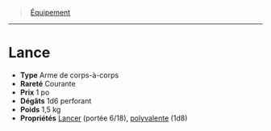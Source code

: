 ﻿---
!EquipmentItem
Type: Arme de corps-à-corps
Price: 1 po
Weight: 1,5 kg
Rarity: Courante
Damages: 1d6 perforant
Properties: '[Lancer](hd_weapons_lancer.md) (portée 6/18), [polyvalente](hd_weapons_polyvalente.md) (1d8)'
Id: equipment_hd.md#lance
ParentLink: equipment_hd.md#Équipement
Name: Lance
ParentName: Équipement
NameLevel: 1
Attributes:
  Name: Lance
  Markdown: >+
    # <!--Name-->Lance<!--/Name-->


    - **Type** <!--Type-->Arme de corps-à-corps<!--/Type-->

    - **Rareté** <!--Rarity-->Courante<!--/Rarity-->

    - **Prix** <!--Price-->1 po<!--/Price-->

    - **Dégâts** <!--Damages-->1d6 perforant<!--/Damages-->

    - **Poids** <!--Weight-->1,5 kg<!--/Weight-->

    - **Propriétés** <!--Properties-->[Lancer](hd_weapons_lancer.md) (portée 6/18), [polyvalente](hd_weapons_polyvalente.md) (1d8)<!--/Properties-->

  Type: Arme de corps-à-corps
  Rarity: Courante
  Price: 1 po
  Damages: 1d6 perforant
  Weight: 1,5 kg
  Properties: '[Lancer](hd_weapons_lancer.md) (portée 6/18), [polyvalente](hd_weapons_polyvalente.md) (1d8)'
AttributesDictionary: >+
  Name: Lance

  Markdown: >+

    # <!--Name-->Lance<!--/Name-->





    - **Type** <!--Type-->Arme de corps-à-corps<!--/Type-->



    - **Rareté** <!--Rarity-->Courante<!--/Rarity-->



    - **Prix** <!--Price-->1 po<!--/Price-->



    - **Dégâts** <!--Damages-->1d6 perforant<!--/Damages-->



    - **Poids** <!--Weight-->1,5 kg<!--/Weight-->



    - **Propriétés** <!--Properties-->[Lancer](hd_weapons_lancer.md) (portée 6/18), [polyvalente](hd_weapons_polyvalente.md) (1d8)<!--/Properties-->



  Type: Arme de corps-à-corps

  Rarity: Courante

  Price: 1 po

  Damages: 1d6 perforant

  Weight: 1,5 kg

  Properties: '[Lancer](hd_weapons_lancer.md) (portée 6/18), [polyvalente](hd_weapons_polyvalente.md) (1d8)'

---
> [Équipement](hd_equipment.md)

---

# Lance

- **Type** Arme de corps-à-corps
- **Rareté** Courante
- **Prix** 1 po
- **Dégâts** 1d6 perforant
- **Poids** 1,5 kg
- **Propriétés** [Lancer](hd_weapons_lancer.md) (portée 6/18), [polyvalente](hd_weapons_polyvalente.md) (1d8)

